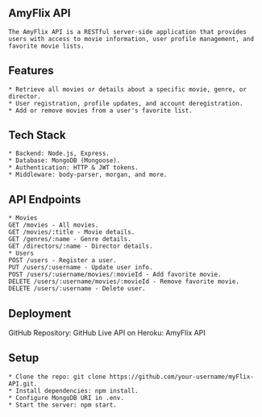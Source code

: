 ## AmyFlix API
    The AmyFlix API is a RESTful server-side application that provides users with access to movie information, user profile management, and favorite movie lists.

## Features
    * Retrieve all movies or details about a specific movie, genre, or director.
    * User registration, profile updates, and account deregistration.
    * Add or remove movies from a user's favorite list.

## Tech Stack
    * Backend: Node.js, Express.
    * Database: MongoDB (Mongoose).
    * Authentication: HTTP & JWT tokens.
    * Middleware: body-parser, morgan, and more.

## API Endpoints
    * Movies
    GET /movies - All movies.
    GET /movies/:title - Movie details.
    GET /genres/:name - Genre details.
    GET /directors/:name - Director details.
    * Users
    POST /users - Register a user.
    PUT /users/:username - Update user info.
    POST /users/:username/movies/:movieId - Add favorite movie.
    DELETE /users/:username/movies/:movieId - Remove favorite movie.
    DELETE /users/:username - Delete user.

## Deployment
GitHub Repository: GitHub
Live API on Heroku: AmyFlix API

## Setup
    * Clone the repo: git clone https://github.com/your-username/myFlix-API.git.
    * Install dependencies: npm install.
    * Configure MongoDB URI in .env.
    * Start the server: npm start.
